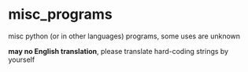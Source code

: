 # misc_programs
misc python (or in other languages) programs, some uses are unknown

**may no English translation**, please translate hard-coding strings by yourself
